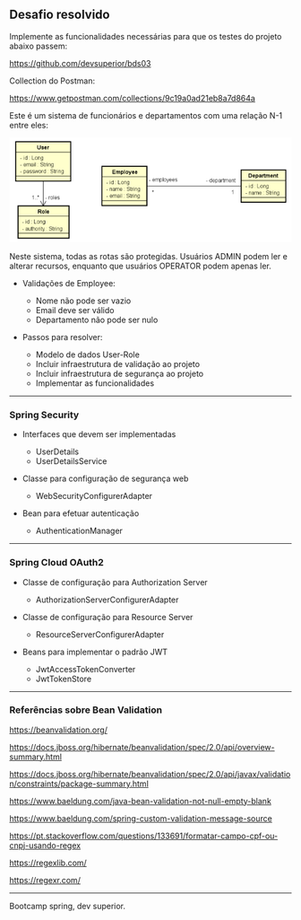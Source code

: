 ## Desafio resolvido
Implemente as funcionalidades necessárias para que os testes do projeto abaixo passem:

https://github.com/devsuperior/bds03

Collection do Postman:

https://www.getpostman.com/collections/9c19a0ad21eb8a7d864a

Este é um sistema de funcionários e departamentos com uma relação N-1 entre eles:

![uml](https://github.com/Dev-HideyukiTakahashi/devsuperior-security/blob/main/Screenshot%20from%202022-11-23%2012-31-35.png)


Neste sistema, todas as rotas são protegidas. Usuários ADMIN podem ler e alterar recursos, enquanto que usuários OPERATOR podem apenas ler.

* Validações de Employee:
  * Nome não pode ser vazio
  * Email deve ser válido
  * Departamento não pode ser nulo

* Passos para resolver:
  * Modelo de dados User-Role
  * Incluir infraestrutura de validação ao projeto
  * Incluir infraestrutura de segurança ao projeto
  * Implementar as funcionalidades

---

### Spring Security

* Interfaces que devem ser implementadas
  * UserDetails
  * UserDetailsService

* Classe para configuração de segurança web
  * WebSecurityConfigurerAdapter

* Bean para efetuar autenticação
  * AuthenticationManager

---

### Spring Cloud OAuth2
* Classe de configuração para Authorization Server
  * AuthorizationServerConfigurerAdapter

* Classe de configuração para Resource Server
  * ResourceServerConfigurerAdapter

* Beans para implementar o padrão JWT
  * JwtAccessTokenConverter
  * JwtTokenStore

---

### Referências sobre Bean Validation

https://beanvalidation.org/

https://docs.jboss.org/hibernate/beanvalidation/spec/2.0/api/overview-summary.html

https://docs.jboss.org/hibernate/beanvalidation/spec/2.0/api/javax/validation/constraints/package-summary.html

https://www.baeldung.com/java-bean-validation-not-null-empty-blank

https://www.baeldung.com/spring-custom-validation-message-source

https://pt.stackoverflow.com/questions/133691/formatar-campo-cpf-ou-cnpj-usando-regex

https://regexlib.com/

https://regexr.com/

---

Bootcamp spring, dev superior.
